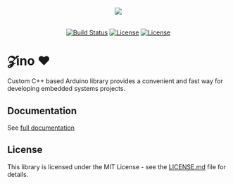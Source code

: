 <h6 align="center">
    <img src="https://github.com/saleem-hadad/zino/blob/master/assets/logo.png"/>
</h6>

<p align="center">
<a href="https://travis-ci.org/saleem-hadad/zino"><img src="https://travis-ci.org/saleem-hadad/zino.svg" alt="Build Status"></a>
<a href="https://github.com/saleem-hadad/zino"><img src="https://img.shields.io/github/release/saleem-hadad/zino.svg" alt="License"></a>
<a href="https://github.com/saleem-hadad/zino"><img src="https://poser.pugx.org/laravel/framework/license.svg" alt="License"></a>
</p>


# 𝓩ino ♥️

Custom C++ based Arduino library provides a convenient and fast way for developing embedded systems projects.

## Documentation


See [full documentation](https://zino.saleemhadad.me/docs/)


## License

This library is licensed under the MIT License - see the [LICENSE.md](LICENSE) file for details.
